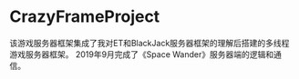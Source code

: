 # CrazyFrameProject
该游戏服务器框架集成了我对ET和BlackJack服务器框架的理解后搭建的多线程游戏服务器框架。
2019年9月完成了《Space Wander》服务器端的逻辑和通信。
